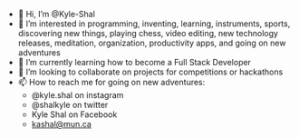 - 👋 Hi, I’m @Kyle-Shal
- 👀 I’m interested in programming, inventing, learning, instruments, sports, discovering new things, playing chess, video editing, new technology releases, meditation, organization, productivity apps, and going on new adventures
- 🌱 I’m currently learning how to become a Full Stack Developer
- 💞️ I’m looking to collaborate on projects for competitions or hackathons
- 📫 How to reach me for going on new adventures:
  - @kyle.shal on instagram
  - @shalkyle on twitter
  - Kyle Shal on Facebook
  - kashal@mun.ca 

<!---
Kyle-Shal/Kyle-Shal is a ✨ special ✨ repository because its `README.md` (this file) appears on your GitHub profile.
You can click the Preview link to take a look at your changes.
--->
